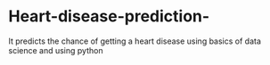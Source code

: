 # Heart-disease-prediction-
It predicts the chance of getting a heart disease using basics of data science and using python
